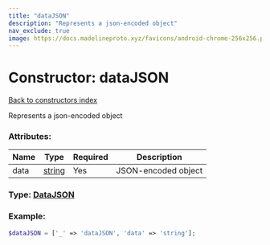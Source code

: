 ```yaml
---
title: "dataJSON"
description: "Represents a json-encoded object"
nav_exclude: true
image: https://docs.madelineproto.xyz/favicons/android-chrome-256x256.png
---
```

# Constructor: dataJSON  
[Back to constructors index](/API_docs/constructors/index.md)



Represents a json-encoded object

### Attributes:

| Name     |    Type       | Required | Description |
|----------|---------------|----------|-------------|
|data|[string](/API_docs/types/string.md) | Yes|JSON-encoded object|



### Type: [DataJSON](/API_docs/types/DataJSON.md)


### Example:

```php
$dataJSON = ['_' => 'dataJSON', 'data' => 'string'];
```  
